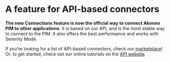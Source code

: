 # A feature for API-based connectors

**The new Connections feature is now the official way to connect Akeneo PIM to other applications**. It is based on our API, and is the most stable way to connect to the PIM. It also offers the best performance and works with Serenity Mode.

If you’re looking for a list of API-based connectors, check our [marketplace](https://marketplace.akeneo.com/extensions?edition=38&version=all&api_use=1&sort=date)!  
Or, to get started, check out our online tutorials on the [API website](https://api.akeneo.com/guides-index.html).
